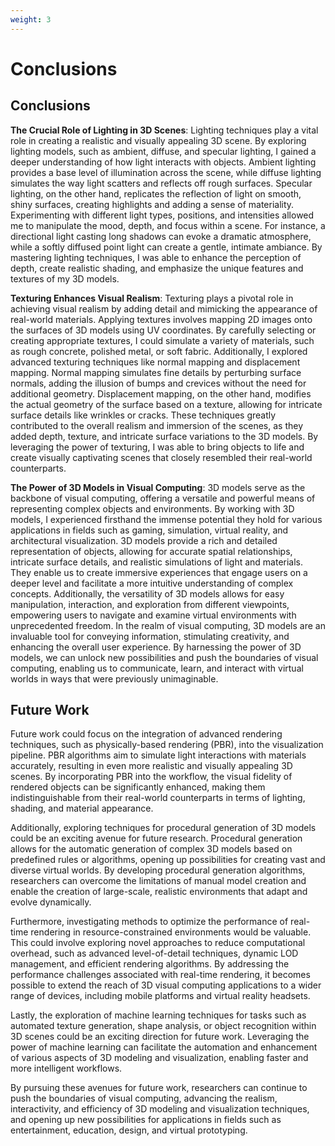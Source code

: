 ```yaml
---
weight: 3
---
```


# **Conclusions**

## Conclusions

**The Crucial Role of Lighting in 3D Scenes**: Lighting techniques play a vital role in creating a realistic and visually appealing 3D scene. By exploring lighting models, such as ambient, diffuse, and specular lighting, I gained a deeper understanding of how light interacts with objects. Ambient lighting provides a base level of illumination across the scene, while diffuse lighting simulates the way light scatters and reflects off rough surfaces. Specular lighting, on the other hand, replicates the reflection of light on smooth, shiny surfaces, creating highlights and adding a sense of materiality. Experimenting with different light types, positions, and intensities allowed me to manipulate the mood, depth, and focus within a scene. For instance, a directional light casting long shadows can evoke a dramatic atmosphere, while a softly diffused point light can create a gentle, intimate ambiance. By mastering lighting techniques, I was able to enhance the perception of depth, create realistic shading, and emphasize the unique features and textures of my 3D models.

**Texturing Enhances Visual Realism**: Texturing plays a pivotal role in achieving visual realism by adding detail and mimicking the appearance of real-world materials. Applying textures involves mapping 2D images onto the surfaces of 3D models using UV coordinates. By carefully selecting or creating appropriate textures, I could simulate a variety of materials, such as rough concrete, polished metal, or soft fabric. Additionally, I explored advanced texturing techniques like normal mapping and displacement mapping. Normal mapping simulates fine details by perturbing surface normals, adding the illusion of bumps and crevices without the need for additional geometry. Displacement mapping, on the other hand, modifies the actual geometry of the surface based on a texture, allowing for intricate surface details like wrinkles or cracks. These techniques greatly contributed to the overall realism and immersion of the scenes, as they added depth, texture, and intricate surface variations to the 3D models. By leveraging the power of texturing, I was able to bring objects to life and create visually captivating scenes that closely resembled their real-world counterparts.

**The Power of 3D Models in Visual Computing**: 3D models serve as the backbone of visual computing, offering a versatile and powerful means of representing complex objects and environments. By working with 3D models, I experienced firsthand the immense potential they hold for various applications in fields such as gaming, simulation, virtual reality, and architectural visualization. 3D models provide a rich and detailed representation of objects, allowing for accurate spatial relationships, intricate surface details, and realistic simulations of light and materials. They enable us to create immersive experiences that engage users on a deeper level and facilitate a more intuitive understanding of complex concepts. Additionally, the versatility of 3D models allows for easy manipulation, interaction, and exploration from different viewpoints, empowering users to navigate and examine virtual environments with unprecedented freedom. In the realm of visual computing, 3D models are an invaluable tool for conveying information, stimulating creativity, and enhancing the overall user experience. By harnessing the power of 3D models, we can unlock new possibilities and push the boundaries of visual computing, enabling us to communicate, learn, and interact with virtual worlds in ways that were previously unimaginable.

## Future Work

Future work could focus on the integration of advanced rendering techniques, such as physically-based rendering (PBR), into the visualization pipeline. PBR algorithms aim to simulate light interactions with materials accurately, resulting in even more realistic and visually appealing 3D scenes. By incorporating PBR into the workflow, the visual fidelity of rendered objects can be significantly enhanced, making them indistinguishable from their real-world counterparts in terms of lighting, shading, and material appearance.

Additionally, exploring techniques for procedural generation of 3D models could be an exciting avenue for future research. Procedural generation allows for the automatic generation of complex 3D models based on predefined rules or algorithms, opening up possibilities for creating vast and diverse virtual worlds. By developing procedural generation algorithms, researchers can overcome the limitations of manual model creation and enable the creation of large-scale, realistic environments that adapt and evolve dynamically.

Furthermore, investigating methods to optimize the performance of real-time rendering in resource-constrained environments would be valuable. This could involve exploring novel approaches to reduce computational overhead, such as advanced level-of-detail techniques, dynamic LOD management, and efficient rendering algorithms. By addressing the performance challenges associated with real-time rendering, it becomes possible to extend the reach of 3D visual computing applications to a wider range of devices, including mobile platforms and virtual reality headsets.

Lastly, the exploration of machine learning techniques for tasks such as automated texture generation, shape analysis, or object recognition within 3D scenes could be an exciting direction for future work. Leveraging the power of machine learning can facilitate the automation and enhancement of various aspects of 3D modeling and visualization, enabling faster and more intelligent workflows.

By pursuing these avenues for future work, researchers can continue to push the boundaries of visual computing, advancing the realism, interactivity, and efficiency of 3D modeling and visualization techniques, and opening up new possibilities for applications in fields such as entertainment, education, design, and virtual prototyping.